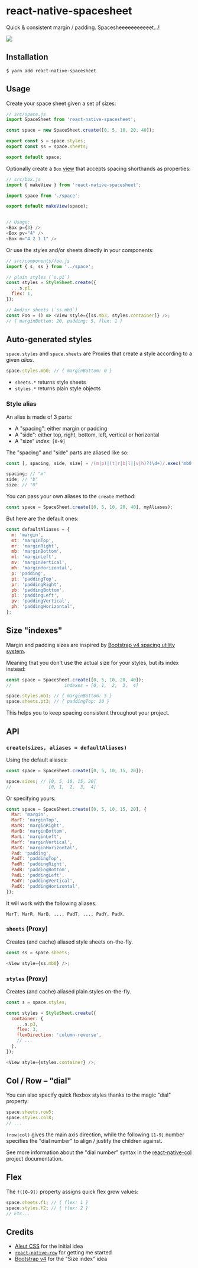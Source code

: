 # react-native-spacesheet

Quick & consistent margin / padding. Spacesheeeeeeeeeeet…!

<img src="spaceship.jpg" />

## Installation

```
$ yarn add react-native-spacesheet
```

## Usage

Create your space sheet given a set of sizes:

```js
// src/space.js
import SpaceSheet from 'react-native-spacesheet';

const space = new SpaceSheet.create([0, 5, 10, 20, 40]);

export const s = space.styles;
export const ss = space.sheets;

export default space;
```

Optionally create a `Box` [view](https://reactnative.dev/docs/view) that accepts spacing shorthands as properties:

```js
// src/box.js
import { makeView } from 'react-native-spacesheet';

import space from './space';

export default makeView(space);


// Usage:
<Box p={3} />
<Box pv="4" />
<Box m="4 2 1 1" />
```

Or use the styles and/or sheets directly in your components:

```js
// src/components/foo.js
import { s, ss } from '../space';

// plain styles (`s.p1`)
const styles = StyleSheet.create({
  ...s.p1,
  flex: 1,
});

// And/or sheets (`ss.mb3`)
const Foo = () => <View style={[ss.mb3, styles.container]} />;
// { marginBottom: 20, padding: 5, flex: 1 }
```

## Auto-generated styles

`space.styles` and `space.sheets` are Proxies that create a style according to a given _alias_.

```js
space.styles.mb0; // { marginBottom: 0 }
```

- `sheets.*` returns style sheets
- `styles.*` returns plain style objects

### Style alias

An alias is made of 3 parts:

- A "spacing": either margin or padding
- A "side": either top, right, bottom, left, vertical or horizontal
- A "size" _index_: `[0-9]`

The "spacing" and "side" parts are aliased like so:

```js
const [, spacing, side, size] = /(m|p)|(t|r|b|l||v|h)?(\d+)/.exec('mb0');

spacing; // "m"
side; // "b"
size; // "0"
```

You can pass your own aliases to the `create` method:

```js
const space = SpaceSheet.create([0, 5, 10, 20, 40], myAliases);
```

But here are the default ones:

```js
const defaultAliases = {
  m: 'margin',
  mt: 'marginTop',
  mr: 'marginRight',
  mb: 'marginBottom',
  ml: 'marginLeft',
  mv: 'marginVertical',
  mh: 'marginHorizontal',
  p: 'padding',
  pt: 'paddingTop',
  pr: 'paddingRight',
  pb: 'paddingBottom',
  pl: 'paddingLeft',
  pv: 'paddingVertical',
  ph: 'paddingHorizontal',
};
```

## Size "indexes"

Margin and padding sizes are inspired by [Bootstrap v4 spacing utility system](https://getbootstrap.com/docs/4.0/utilities/spacing/).

Meaning that you don't use the actual size for your styles, but its index instead:

```js
const space = SpaceSheet.create([0, 5, 10, 20, 40]);
//                    indexes = [0, 1,  2,  3,  4]

space.styles.mb1; // { marginBottom: 5 }
space.sheets.pt3; // { paddingTop: 20 }
```

This helps you to keep spacing consistent throughout your project.

## API

### `create(sizes, aliases = defaultAliases)`

Using the default aliases:

```js
const space = SpaceSheet.create([0, 5, 10, 15, 20]);

space.sizes; // [0, 5, 10, 15, 20]
//              [0, 1,  2,  3,  4]
```

Or specifying yours:

```js
const space = SpaceSheet.create([0, 5, 10, 15, 20], {
  Mar: 'margin',
  MarT: 'marginTop',
  MarR: 'marginRight',
  MarB: 'marginBottom',
  MarL: 'marginLeft',
  MarY: 'marginVertical',
  MarX: 'marginHorizontal',
  Pad: 'padding',
  PadT: 'paddingTop',
  PadR: 'paddingRight',
  PadB: 'paddingBottom',
  PadL: 'paddingLeft',
  PadY: 'paddingVertical',
  PadX: 'paddingHorizontal',
});
```

It will work with the following aliases:

```
MarT, MarR, MarB, ..., PadT, ..., PadY, PadX.
```

### `sheets` (Proxy)

Creates (and cache) aliased style sheets on-the-fly.

```js
const ss = space.sheets;

<View style={ss.mb0} />;
```

### `styles` (Proxy)

Creates (and cache) aliased plain styles on-the-fly.

```js
const s = space.styles;

const styles = StyleSheet.create({
  container: {
    ...s.p3,
    flex: 3,
    flexDirection: 'column-reverse',
    // ...
  },
});

<View style={styles.container} />;
```

## Col / Row – "dial"

You can also specify quick flexbox styles thanks to the magic "dial" property:

```js
space.sheets.row5;
space.styles.col8;
// ...
```

`(row|col)` gives the main axis direction, while the following `[1-9]` number specifies the "dial number" to align / justify the children against.

See more information about the "dial number" syntax in the [react-native-col](https://github.com/eightyfive/react-native-col) project documentation.

## Flex

The `f([0-9])` property assigns quick flex grow values:

```js
space.sheets.f1; // { flex: 1 }
space.styles.f2; // { flex: 2 }
// Etc...
```

## Credits

- [Aleut CSS](http://aleutcss.github.io/documentation/utilities-spacing/) for the initial idea
- [`react-native-row`](https://github.com/hyrwork/react-native-row/pull/13) for getting me started
- [Bootstrap v4](https://getbootstrap.com/docs/4.0/utilities/spacing/) for the "Size index" idea
